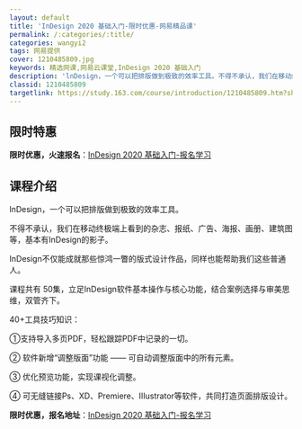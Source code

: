 ```yaml
---
layout: default
title: 'InDesign 2020 基础入门-限时优惠-网易精品课'
permalink: /:categories/:title/
categories: wangyi2
tags: 网易提供
cover: 1210485809.jpg
keywords: 精选网课,网易云课堂,InDesign 2020 基础入门
description: 'lnDesign，一个可以把排版做到极致的效率工具。不得不承认，我们在移动终极端上看到的杂志、报纸、广告、海报、画册、建'
classid: 1210485809
targetlink: https://study.163.com/course/introduction/1210485809.htm?share=1&shareId=1025206652&utm_campaign=share&utm_medium=iphoneShare&utm_source=&utm_u=1025206652
---
```


## 限时特惠

**限时优惠，火速报名**：[InDesign 2020 基础入门-报名学习](https://study.163.com/course/introduction/1210485809.htm?share=1&shareId=1025206652&utm_campaign=share&utm_medium=iphoneShare&utm_source=&utm_u=1025206652)

## 课程介绍

lnDesign，一个可以把排版做到极致的效率工具。



不得不承认，我们在移动终极端上看到的杂志、报纸、广告、海报、画册、建筑图等，基本有InDesign的影子。

InDesign不仅能成就那些惊鸿一瞥的版式设计作品，同样也能帮助我们这些普通人。



课程共有 50集，立足InDesign软件基本操作与核心功能，结合案例选择与审美思维，双管齐下。



40+工具技巧知识：

①支持导入多页PDF，轻松跟踪PDF中记录的一切。

② 软件新增“调整版面”功能 —— 可自动调整版面中的所有元素。

③ 优化预览功能，实现课视化调整。

④ 可无缝链接Ps、XD、Premiere、IIIustrator等软件，共同打造页面排版设计。

**限时优惠，报名地址**：[InDesign 2020 基础入门-报名学习](https://study.163.com/course/introduction/1210485809.htm?share=1&shareId=1025206652&utm_campaign=share&utm_medium=iphoneShare&utm_source=&utm_u=1025206652)

